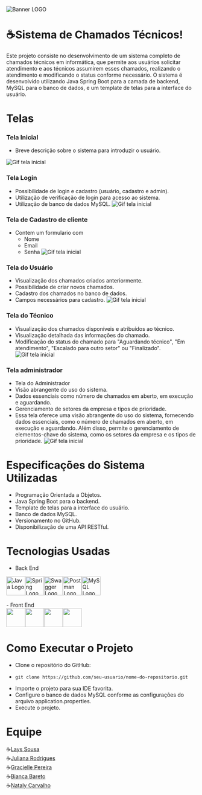 ![Banner LOGO](https://i.imgur.com/9WAsKpZ.gif)

# ☕Sistema de Chamados Técnicos!

Este projeto consiste no desenvolvimento de um sistema completo de chamados técnicos em informática, que permite aos usuários solicitar atendimento e aos técnicos assumirem esses chamados, realizando o atendimento e modificando o status conforme necessário. O sistema é desenvolvido utilizando Java Spring Boot para a camada de backend, MySQL para o banco de dados, e um template de telas para a interface do usuário.

# Telas
### Tela Inicial
- Breve descrição sobre o sistema para introduzir o usuário.


![Gif tela inicial](https://i.imgur.com/wiu3kBx.png)

### Tela Login
- Possibilidade de login e cadastro (usuário, cadastro e admin).
- Utilização de verificação de login para acesso ao sistema.
- Utilização de banco de dados MySQL.
![Gif tela inicial](https://i.imgur.com/uj31mFP.png)

### Tela de Cadastro de cliente
- Contem um formulario com
  -  Nome
  -  Email
  -  Senha
  ![Gif tela inicial](https://i.imgur.com/kxOeUro.png)
### Tela do Usuário
- Visualização dos chamados criados anteriormente.
- Possibilidade de criar novos chamados.
- Cadastro dos chamados no banco de dados.
- Campos necessários para cadastro.
  ![Gif tela inicial](https://i.imgur.com/4fIMqUe.png)

### Tela do Técnico
- Visualização dos chamados disponíveis e atribuídos ao técnico.
- Visualização detalhada das informações do chamado.
- Modificação do status do chamado para "Aguardando técnico", "Em atendimento", "Escalado para outro setor" ou "Finalizado".
  ![Gif tela inicial](https://i.imgur.com/QutxQsO.png)

### Tela administrador 
- Tela do Administrador
- Visão abrangente do uso do sistema.
- Dados essenciais como número de chamados em aberto, em execução e aguardando.
- Gerenciamento de setores da empresa e tipos de prioridade.
- Essa tela oferece uma visão abrangente do uso do sistema, fornecendo dados
essenciais, como o número de chamados em aberto, em execução e
aguardando. Além disso, permite o gerenciamento de elementos-chave do
sistema, como os setores da empresa e os tipos de prioridade.
  ![Gif tela inicial](https://i.imgur.com/tSMgwkO.png)


# Especificações do Sistema Utilizadas
- Programação Orientada a Objetos.
- Java Spring Boot para o backend.
- Template de telas para a interface do usuário.
- Banco de dados MySQL.
- Versionamento no GitHub.
- Disponibilização de uma API RESTful.

# Tecnologias Usadas
- Back End
<div style="display: flex; align-items: center;">
  <img src="https://cdn.jsdelivr.net/gh/devicons/devicon@latest/icons/java/java-original.svg" alt="Java Logo" width="50" height="50"/>
  <img src="https://cdn.jsdelivr.net/gh/devicons/devicon@latest/icons/spring/spring-original.svg" alt="Spring Logo" width="50" height="50"/>
  <img src="https://cdn.jsdelivr.net/gh/devicons/devicon@latest/icons/swagger/swagger-original.svg" alt="Swagger Logo" width="50" height="50"/>
  <img src="https://cdn.jsdelivr.net/gh/devicons/devicon@latest/icons/postman/postman-original.svg" alt="Postman Logo" width="50" height="50"/>
  <img src="https://cdn.jsdelivr.net/gh/devicons/devicon@latest/icons/mysql/mysql-original.svg" alt="MySQL Logo" width="50" height="50"/>
</div>
<br>
- Front End
<div style="display: flex; align-items: center;">
<img src="https://cdn.jsdelivr.net/gh/devicons/devicon@latest/icons/angular/angular-original.svg" width="50" height="50"/><img src="https://cdn.jsdelivr.net/gh/devicons/devicon@latest/icons/html5/html5-original.svg" width="50" height="50"/><img src="https://cdn.jsdelivr.net/gh/devicons/devicon@latest/icons/css3/css3-original.svg" width="50" height="50"/><img src="https://cdn.jsdelivr.net/gh/devicons/devicon@latest/icons/bootstrap/bootstrap-original.svg" width="50" height="50"/>       
</div>

          

          
# Como Executar o Projeto
- Clone o repositório do GitHub:
-     git clone https://github.com/seu-usuario/nome-do-repositorio.git
- Importe o projeto para sua IDE favorita.
- Configure o banco de dados MySQL conforme as configurações do arquivo application.properties.
- Execute o projeto.
# Equipe

☕[Lays Sousa](https://github.com/laregn)
<br>
☕[Juliana Rodrigues](https://github.com/jucrodrigues)
<br>
☕[Gracielle Pereira](https://github.com/Gracielle-Pereira)
<br>
☕[Bianca Bareto](https://github.com/BiancalBarreto)
<br>
☕[Nataly Carvalho](https://github.com/Nataly-Carvalho?tab=repositories)





